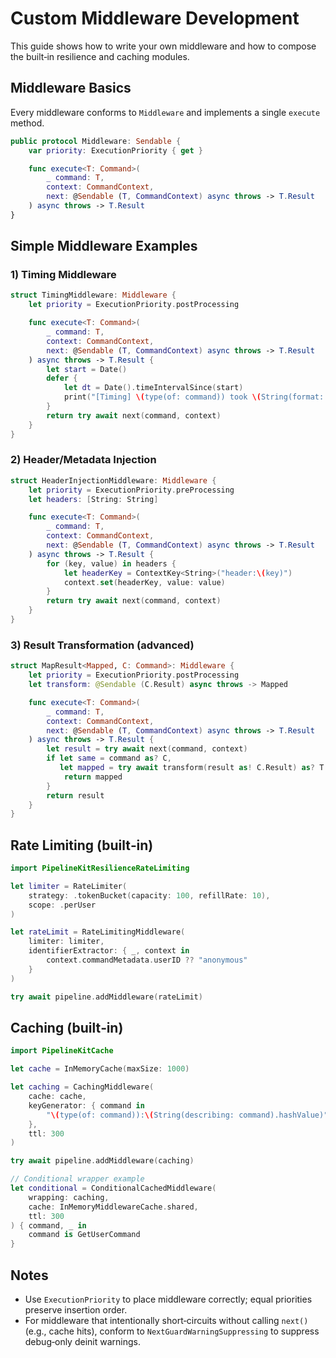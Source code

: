 # Custom Middleware Development

This guide shows how to write your own middleware and how to compose the built‑in resilience and caching modules.

## Middleware Basics

Every middleware conforms to `Middleware` and implements a single `execute` method.

```swift
public protocol Middleware: Sendable {
    var priority: ExecutionPriority { get }

    func execute<T: Command>(
        _ command: T,
        context: CommandContext,
        next: @Sendable (T, CommandContext) async throws -> T.Result
    ) async throws -> T.Result
}
```

## Simple Middleware Examples

### 1) Timing Middleware

```swift
struct TimingMiddleware: Middleware {
    let priority = ExecutionPriority.postProcessing

    func execute<T: Command>(
        _ command: T,
        context: CommandContext,
        next: @Sendable (T, CommandContext) async throws -> T.Result
    ) async throws -> T.Result {
        let start = Date()
        defer {
            let dt = Date().timeIntervalSince(start)
            print("[Timing] \(type(of: command)) took \(String(format: "%.3f", dt))s")
        }
        return try await next(command, context)
    }
}
```

### 2) Header/Metadata Injection

```swift
struct HeaderInjectionMiddleware: Middleware {
    let priority = ExecutionPriority.preProcessing
    let headers: [String: String]

    func execute<T: Command>(
        _ command: T,
        context: CommandContext,
        next: @Sendable (T, CommandContext) async throws -> T.Result
    ) async throws -> T.Result {
        for (key, value) in headers {
            let headerKey = ContextKey<String>("header:\(key)")
            context.set(headerKey, value: value)
        }
        return try await next(command, context)
    }
}
```

### 3) Result Transformation (advanced)

```swift
struct MapResult<Mapped, C: Command>: Middleware {
    let priority = ExecutionPriority.postProcessing
    let transform: @Sendable (C.Result) async throws -> Mapped

    func execute<T: Command>(
        _ command: T,
        context: CommandContext,
        next: @Sendable (T, CommandContext) async throws -> T.Result
    ) async throws -> T.Result {
        let result = try await next(command, context)
        if let same = command as? C,
           let mapped = try await transform(result as! C.Result) as? T.Result {
            return mapped
        }
        return result
    }
}
```

## Rate Limiting (built‑in)

```swift
import PipelineKitResilienceRateLimiting

let limiter = RateLimiter(
    strategy: .tokenBucket(capacity: 100, refillRate: 10),
    scope: .perUser
)

let rateLimit = RateLimitingMiddleware(
    limiter: limiter,
    identifierExtractor: { _, context in
        context.commandMetadata.userID ?? "anonymous"
    }
)

try await pipeline.addMiddleware(rateLimit)
```

## Caching (built‑in)

```swift
import PipelineKitCache

let cache = InMemoryCache(maxSize: 1000)

let caching = CachingMiddleware(
    cache: cache,
    keyGenerator: { command in
        "\(type(of: command)):\(String(describing: command).hashValue)"
    },
    ttl: 300
)

try await pipeline.addMiddleware(caching)

// Conditional wrapper example
let conditional = ConditionalCachedMiddleware(
    wrapping: caching,
    cache: InMemoryMiddlewareCache.shared,
    ttl: 300
) { command, _ in
    command is GetUserCommand
}
```

## Notes
- Use `ExecutionPriority` to place middleware correctly; equal priorities preserve insertion order.
- For middleware that intentionally short‑circuits without calling `next()` (e.g., cache hits), conform to `NextGuardWarningSuppressing` to suppress debug‑only deinit warnings.
